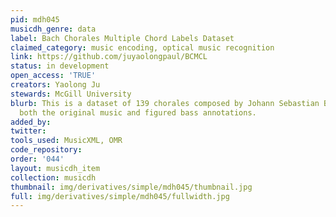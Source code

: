 ```yaml
---
pid: mdh045
musicdh_genre: data
label: Bach Chorales Multiple Chord Labels Dataset
claimed_category: music encoding, optical music recognition
link: https://github.com/juyaolongpaul/BCMCL
status: in development
open_access: 'TRUE'
creators: Yaolong Ju
stewards: McGill University
blurb: This is a dataset of 139 chorales composed by Johann Sebastian Bach, and includes
  both the original music and figured bass annotations.
added_by: 
twitter: 
tools_used: MusicXML, OMR
code_repository: 
order: '044'
layout: musicdh_item
collection: musicdh
thumbnail: img/derivatives/simple/mdh045/thumbnail.jpg
full: img/derivatives/simple/mdh045/fullwidth.jpg
---
```

